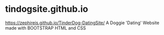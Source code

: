 # tindogsite.github.io
https://zephireis.github.io/TinderDog-DatingSite/
A Doggie 'Dating' Website made with BOOTSTRAP HTML and CSS
